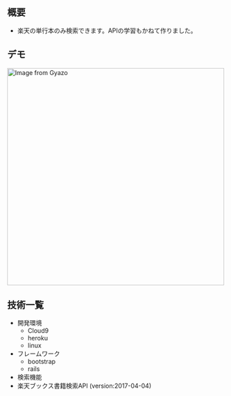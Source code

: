 ## 概要 
 - 楽天の単行本のみ検索できます。APIの学習もかねて作りました。

## デモ
<img src="https://i.gyazo.com/3ef0040335f8ee6dd0c6f34f37037e5f.gif" alt="Image from Gyazo" width="500"/>

## 技術一覧
- 開発環境
    - Cloud9 
    - heroku
    - linux
- フレームワーク
    - bootstrap 
    - rails
- 検索機能
- 楽天ブックス書籍検索API (version:2017-04-04)